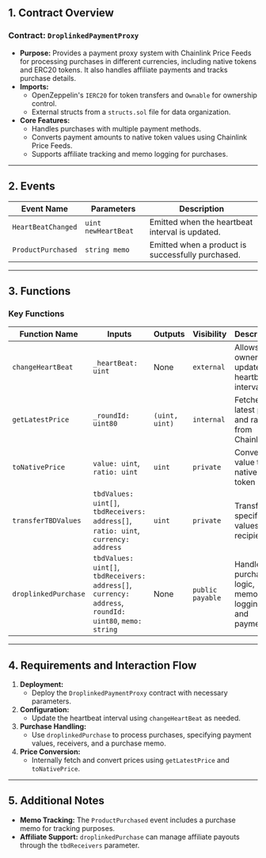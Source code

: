 ## 1. Contract Overview

### Contract: `DroplinkedPaymentProxy`
- **Purpose:** Provides a payment proxy system with Chainlink Price Feeds for processing purchases in different currencies, including native tokens and ERC20 tokens. It also handles affiliate payments and tracks purchase details.
- **Imports:**
  - OpenZeppelin's `IERC20` for token transfers and `Ownable` for ownership control.
  - External structs from a `structs.sol` file for data organization.
- **Core Features:**
  - Handles purchases with multiple payment methods.
  - Converts payment amounts to native token values using Chainlink Price Feeds.
  - Supports affiliate tracking and memo logging for purchases.

---

## 2. Events

| **Event Name**        | **Parameters**          | **Description**                                         |
|------------------------|-------------------------|---------------------------------------------------------|
| `HeartBeatChanged`     | `uint newHeartBeat`     | Emitted when the heartbeat interval is updated.         |
| `ProductPurchased`     | `string memo`          | Emitted when a product is successfully purchased.       |

---

## 3. Functions

### Key Functions
| **Function Name**         | **Inputs**                              | **Outputs**                     | **Visibility**  | **Description**                                      |
|----------------------------|------------------------------------------|----------------------------------|-----------------|------------------------------------------------------|
| `changeHeartBeat`          | `_heartBeat: uint`                      | None                            | `external`      | Allows the owner to update the heartbeat interval.   |
| `getLatestPrice`           | `_roundId: uint80`                      | `(uint, uint)`                  | `internal`      | Fetches the latest price and ratio from Chainlink.   |
| `toNativePrice`            | `value: uint`, `ratio: uint`              | `uint`                          | `private`       | Converts a value to native token price.              |
| `transferTBDValues`        | `tbdValues: uint[]`, `tbdReceivers: address[]`, `ratio: uint`, `currency: address` | `uint`          | `private`       | Transfers specified values to recipients.            |
| `droplinkedPurchase`       | `tbdValues: uint[]`, `tbdReceivers: address[]`, `currency: address`, `roundId: uint80`, `memo: string` | None | `public payable` | Handles the purchase logic, memo logging, and payments. |

---

## 4. Requirements and Interaction Flow

1. **Deployment:**
   - Deploy the `DroplinkedPaymentProxy` contract with necessary parameters.
2. **Configuration:**
   - Update the heartbeat interval using `changeHeartBeat` as needed.
3. **Purchase Handling:**
   - Use `droplinkedPurchase` to process purchases, specifying payment values, receivers, and a purchase memo.
4. **Price Conversion:**
   - Internally fetch and convert prices using `getLatestPrice` and `toNativePrice`.

---

## 5. Additional Notes
- **Memo Tracking:** The `ProductPurchased` event includes a purchase memo for tracking purposes.
- **Affiliate Support:** `droplinkedPurchase` can manage affiliate payouts through the `tbdReceivers` parameter.

